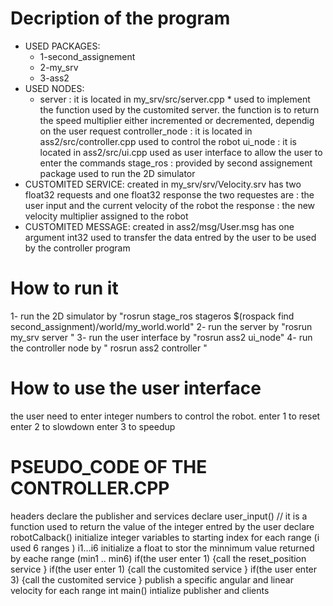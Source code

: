 # Decription of the program
* USED PACKAGES: 
   * 1-second_assignement
   * 2-my_srv
   * 3-ass2
* USED NODES:
   * server : it is located in my_srv/src/server.cpp
            * used to implement the function used by the customited server. 
            the function is to return the speed multiplier either incremented or decremented, dependig on the user request 
   controller_node : it is located in ass2/src/controller.cpp 
                     used to control the robot
   ui_node : it is located in ass2/src/ui.cpp
             used as user interface to allow the user to enter the commands
   stage_ros : provided by second assignement package 
              used to run the 2D simulator
* CUSTOMITED SERVICE:
   created in my_srv/srv/Velocity.srv
   has two float32 requests and one float32 response 
   the two requestes are : the user input  and the current velocity of the robot
   the response : the new velocity multiplier assigned to the robot
* CUSTOMITED MESSAGE:
   created in ass2/msg/User.msg
   has one argument  int32 
   used to transfer the data entred by the user to be used by the controller program
# How to run it 
1- run the 2D simulator by   "rosrun stage_ros stageros $(rospack find second_assignment)/world/my_world.world"
2- run the server by  "rosrun my_srv server "
3- run the user interface by "rosrun ass2 ui_node"
4- run the controller node by " rosrun ass2 controller "
# How to use the user interface 
the user need to enter integer numbers to control the robot.
enter 1 to reset
enter 2 to slowdown
enter 3 to speedup
# PSEUDO_CODE OF THE CONTROLLER.CPP 
headers
declare the publisher and services 
declare user_input() 
    // it is a function used to return the value of the integer entred by the user
declare robotCalback()
    initialize integer variables to starting index for each range (i used 6 ranges ) i1...i6
    initialize a float to stor the minnimum value returned by eache range (min1 .. min6)
    if(the user enter 1) {call the reset_position service }
    if(the user enter 1) {call the customited service }
    if(the user enter 3) {call the customited service }
    publish a specific angular and linear velocity for each range 
int main()
    intialize publisher and clients

